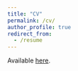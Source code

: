 ```yaml
---
title: "CV"
permalink: /cv/
author_profile: true
redirect_from:
  - /resume
---
```



<!---<embed src="https://joshuadhigbee.github.io/files/JoshuaDHigbee_CV_2022.pdf" type="application/pdf" width="600px" height="500px" />--->

<!---<embed src="https://github.com/joshuadhigbee/joshuadhigbee.github.io/blob/master/files/CV_JDH_Trim.pdf" type="application/pdf" width="600px" height="500px" />--->

Available <a href="https://joshuadhigbee.github.io/files/JDHigbee_CV_2024.pdf">here</a>.
